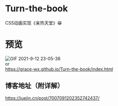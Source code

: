 # Turn-the-book
CSS动画实现《亲热天堂》😁    

# 预览
![GIF 2021-9-12 23-05-38](https://user-images.githubusercontent.com/53120187/132992995-abafe0db-9586-4875-bed0-dde94e5968fb.gif)  
or  
https://grace-wx.github.io/Turn-the-book/index.html    

## 博客地址（附详解）  
https://juejin.cn/post/7007091202352742437/  


